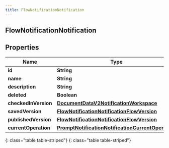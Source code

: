 ```yaml
---
title: FlowNotificationNotification
---
```

## FlowNotificationNotification


## Properties

| Name | Type | Description | Notes |
| ------------ | ------------- | ------------- | ------------- |
| **id** | **String** |  |  [optional] |
| **name** | **String** |  |  [optional] |
| **description** | **String** |  |  [optional] |
| **deleted** | **Boolean** |  |  [optional] |
| **checkedInVersion** | [**DocumentDataV2NotificationWorkspace**](DocumentDataV2NotificationWorkspace.html) |  |  [optional] |
| **savedVersion** | [**FlowNotificationNotificationFlowVersion**](FlowNotificationNotificationFlowVersion.html) |  |  [optional] |
| **publishedVersion** | [**FlowNotificationNotificationFlowVersion**](FlowNotificationNotificationFlowVersion.html) |  |  [optional] |
| **currentOperation** | [**PromptNotificationNotificationCurrentOperation**](PromptNotificationNotificationCurrentOperation.html) |  |  [optional] |
{: class="table table-striped"}
{: class="table table-striped"}



